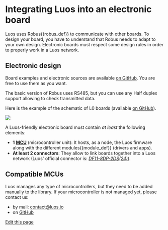 # Integrating Luos into an electronic board
Luos uses <span class="cust_tooltip">Robus<span class="cust_tooltiptext">{{robus_def}}</span></span> to communicate with other boards. To design your board, you have to understand that Robus needs to adapt to your own design.
Electronic boards must respect some design rules in order to properly work in a Luos network.

## Electronic design
Board examples and electronic sources are available <a href="https://github.com/Luos-io/Electronics" target="_blank">on GitHub</a>. You are free to use them as you want.

The basic version of Robus uses RS485, but you can use any Half duplex support allowing to check transmitted data.

Here is the example of the schematic of L0 boards (available <a href="https://github.com/Luos-io/Electronics" target="_blank">on GitHub</a>).

![]({{img_path}}/L0_sch.png)

A Luos-friendly electronic board must contain *at least* the following elements:
 - **1** <a href="https://en.wikipedia.org/wiki/Microcontroller" target="_blank">**MCU**</a> (microcontroller unit): It hosts, as a node, the Luos firmware along with the different <span class="cust_tooltip">modules<span class="cust_tooltiptext">{{module_def}}</span></span> (drivers and apps).
 - **At least 2 connectors**: They allow to link boards together into a Luos network (Luos' official connector is: <a href="https://octopart.com/df11-8dp-2ds%2824%29-hirose-39521447" target="_blank">*DF11-8DP-2DS(24)*</a>).

 ## Compatible MCUs
 Luos manages any type of microcontrollers, but they need to be added manually to the library. If your microcontroller is not managed yet, please contact us:
  - by mail: contact@luos.io
  - on <a href="https://github.com/Luos-io/Luos/issues/new?assignees=nicolas-rabault&labels=porting&template=porting-request.md&title=%5BMCU+PORTING%5D+" target="_blank">GitHub</a>

<div class="cust_edit_page"><a href="https://{{gh_path}}/pages/low/electronic-design.md">Edit this page</a></div>
